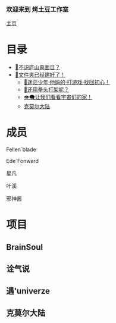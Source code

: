 ### 欢迎来到 烤土豆工作室

[主页](fonward.github.io/index.html)

# 目录
- [🤣不识庐山真面目？](#成员)
- [🥲文件夹已经建好了！](#项目)
	- [🧠迷茫少年·他妈的·打游戏·找回初心！](#Brainsoul)
	- [👊还用拳头打架呢？](#诠气说)
	- [👁️‍🗨️让我们看看宇宙们的家！](#遇'univerze)
	- [克莫尔大陆](#克莫尔大陆)

# 成员

Fellen`blade

Ede`Fonward

星凡

叶溪

邪神酱

# 项目
## BrainSoul
## 诠气说
## 遇'univerze
## 克莫尔大陆
